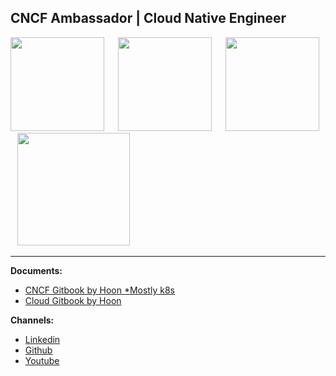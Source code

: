 ## CNCF Ambassador  |  Cloud Native Engineer

<p align="left">
<img src="https://images.credly.com/size/680x680/images/5302cfb2-cecd-410f-8a23-7a29a9f11ccb/image.png"                     width="150">
  
<img src="https://www.cncf.io/wp-content/uploads/2024/03/kubestronaut-stacked-color.png"                                    width="150">
  
<img src="https://images.credly.com/size/680x680/images/c34436dc-1cfd-4125-a862-35f9c86ca17f/image.png"                     width="150">
 
<img src="https://images.credly.com/size/680x680/images/f352403a-abe2-45a4-ab5d-33ff92d35ffb/cisco_ccie_datacenter.png"     width="180">
</p>

***
**Documents:** 
  - [CNCF Gitbook by Hoon *Mostly k8s](https://sysnet4admin.gitbook.io/cncf) 
  - [Cloud Gitbook by Hoon](https://sysnet4admin.gitbook.io/cloud)
  
**Channels:**
  - [Linkedin](https://www.linkedin.com/in/hoonjo/)
  - [Github](https://github.com/sysnet4admin)
  - [Youtube](https://www.youtube.com/HoonJo) 
